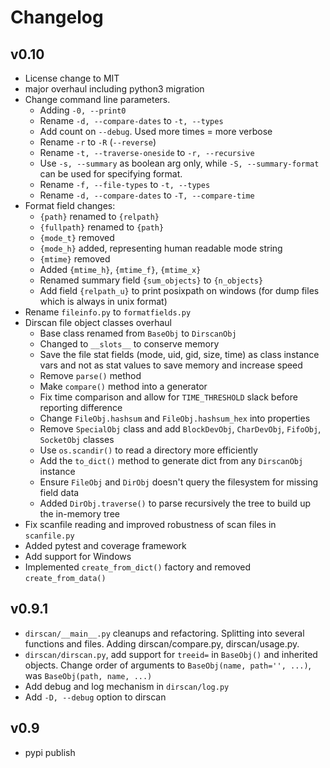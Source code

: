 # Changelog


## v0.10

* License change to MIT
* major overhaul including python3 migration
* Change command line parameters.
    * Adding `-0, --print0`
    * Rename `-d, --compare-dates` to `-t, --types`
    * Add count on `--debug`. Used more times = more verbose
    * Rename `-r` to `-R` (`--reverse`)
    * Rename `-t, --traverse-oneside` to `-r, --recursive`
    * Use `-s, --summary` as boolean arg only, while `-S, --summary-format`
      can be used for specifying format.
    * Rename `-f, --file-types` to `-t, --types`
    * Rename `-d, --compare-dates` to `-T, --compare-time`
* Format field changes:
    * `{path}` renamed to `{relpath}`
    * `{fullpath}` renamed to `{path}`
    * `{mode_t}` removed
    * `{mode_h}` added, representing human readable mode string
    * `{mtime}` removed
    * Added `{mtime_h}`, `{mtime_f}`, `{mtime_x}`
    * Renamed summary field `{sum_objects}` to `{n_objects}`
    * Add field `{relpath_u}` to print posixpath on windows (for dump files
      which is always in unix format)
* Rename `fileinfo.py` to `formatfields.py`
* Dirscan file object classes overhaul
    * Base class renamed from `BaseObj` to `DirscanObj`
    * Changed to `__slots__` to conserve memory
    * Save the file stat fields (mode, uid, gid, size, time) as class instance
      vars and not as stat values to save memory and increase speed
    * Remove `parse()` method
    * Make `compare()` method into a generator
    * Fix time comparison and allow for `TIME_THRESHOLD` slack before reporting
      difference
    * Change `FileObj.hashsum` and `FileObj.hashsum_hex` into properties
    * Remove `SpecialObj` class and add `BlockDevObj`, `CharDevObj`, `FifoObj`,
      `SocketObj` classes
    * Use `os.scandir()` to read a directory more efficiently
    * Add the `to_dict()` method to generate dict from any `DirscanObj` instance
    * Ensure `FileObj` and `DirObj` doesn't query the filesystem for missing
      field data
    * Added `DirObj.traverse()` to parse recursively the tree to build up the
      in-memory tree
* Fix scanfile reading and improved robustness of scan files in `scanfile.py`
* Added pytest and coverage framework
* Add support for Windows
* Implemented `create_from_dict()` factory and removed `create_from_data()`


## v0.9.1

* `dirscan/__main__.py` cleanups and refactoring. Splitting into several
  functions and files. Adding dirscan/compare.py, dirscan/usage.py.
* `dirscan/dirscan.py`, add support for `treeid=` in `BaseObj()` and inherited
  objects. Change order of arguments to `BaseObj(name, path='', ...)`, was
  `BaseObj(path, name, ...)`
* Add debug and log mechanism in `dirscan/log.py`
* Add `-D, --debug` option to dirscan


## v0.9

* pypi publish

